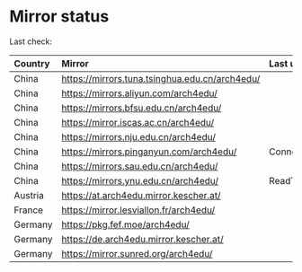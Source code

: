 <script src="./time.js"></script>
# Mirror status
Last check: <script type="text/javascript">localize(1678720794.8202748);</script>

|Country|Mirror|Last update|
|:------|:-----|:----------|
|China|https://mirrors.tuna.tsinghua.edu.cn/arch4edu/|<script type="text/javascript">localize(1678689344);</script>|
|China|https://mirrors.aliyun.com/arch4edu/|<script type="text/javascript">localize(1678645896);</script>|
|China|https://mirrors.bfsu.edu.cn/arch4edu/|<script type="text/javascript">localize(1678689344);</script>|
|China|https://mirror.iscas.ac.cn/arch4edu/|<script type="text/javascript">localize(1678689344);</script>|
|China|https://mirrors.nju.edu.cn/arch4edu/|<script type="text/javascript">localize(1678689344);</script>|
|China|https://mirrors.pinganyun.com/arch4edu/|ConnectionError|
|China|https://mirrors.sau.edu.cn/arch4edu/|<script type="text/javascript">localize(1673850842);</script>|
|China|https://mirrors.ynu.edu.cn/arch4edu/|ReadTimeout|
|Austria|https://at.arch4edu.mirror.kescher.at/|<script type="text/javascript">localize(1678689344);</script>|
|France|https://mirror.lesviallon.fr/arch4edu/|<script type="text/javascript">localize(1678689344);</script>|
|Germany|https://pkg.fef.moe/arch4edu/|<script type="text/javascript">localize(1678689344);</script>|
|Germany|https://de.arch4edu.mirror.kescher.at/|<script type="text/javascript">localize(1678689344);</script>|
|Germany|https://mirror.sunred.org/arch4edu/|<script type="text/javascript">localize(1678689344);</script>|

<script src="./tablefilter/tablefilter.js"></script>
<script src="./table.js"></script>